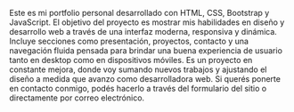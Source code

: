 Este es mi portfolio personal desarrollado con HTML, CSS, Bootstrap y JavaScript. El objetivo del proyecto es mostrar mis habilidades en diseño y desarrollo web a través de una interfaz moderna, responsiva y dinámica. Incluye secciones como presentación, proyectos, contacto y una navegación fluida pensada para brindar una buena experiencia de usuario tanto en desktop como en dispositivos móviles. Es un proyecto en constante mejora, donde voy sumando nuevos trabajos y ajustando el diseño a medida que avanzo como desarrolladora web. Si querés ponerte en contacto conmigo, podés hacerlo a través del formulario del sitio o directamente por correo electrónico.
